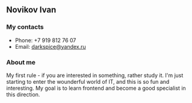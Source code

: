 ## Novikov Ivan
### My contacts

* Phone: +7 919 812 76 07
* Email: darkspice@yandex.ru

### About me
My first rule - if you are interested in something, rather study it.
I'm just starting to enter the wounderful world of IT, and this is so fun and interesting.
My goal is to learn frontend and become a good specialist in this direction.
